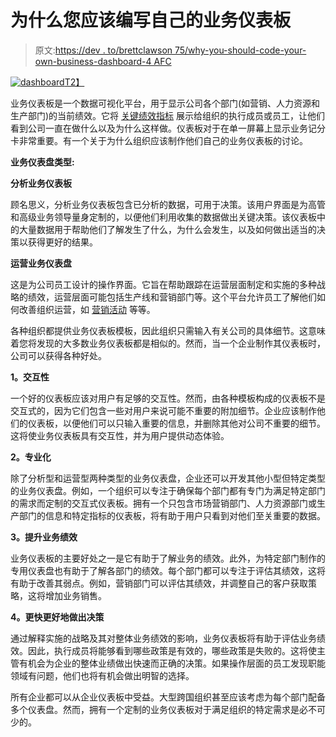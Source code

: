 # 为什么您应该编写自己的业务仪表板

> 原文:[https://dev . to/brettclawson 75/why-you-should-code-your-own-business-dashboard-4 AFC](https://dev.to/brettclawson75/why-you-should-code-your-own-business-dashboard-4afc)

[![dashboard](../Images/7189f865ce447a8b69a805d4701e650d.png)T2】](https://res.cloudinary.com/practicaldev/image/fetch/s--swC2f6Yb--/c_limit%2Cf_auto%2Cfl_progressive%2Cq_auto%2Cw_880/https://images.unsplash.com/photo-1516549843585-2c4cf2e073d2%3Fixlib%3Drb-0.3.5%26ixid%3DeyJhcHBfaWQiOjEyMDd9%26s%3Df780a0e96db11669bc73e99f35c5e437%26auto%3Dformat%26fit%3Dcrop%26w%3D992%26q%3D80)

业务仪表板是一个数据可视化平台，用于显示公司各个部门(如营销、人力资源和生产部门)的当前绩效。它将 [关键绩效指标](http://www.pnmsoft.com/resources/bpm-tutorial/key-performance-indicators/) 展示给组织的执行成员或员工，让他们看到公司一直在做什么以及为什么这样做。仪表板对于在单一屏幕上显示业务记分卡非常重要。有一个关于为什么组织应该制作他们自己的业务仪表板的讨论。

**业务仪表盘类型:**

**分析业务仪表板**

顾名思义，分析业务仪表板包含已分析的数据，可用于决策。该用户界面是为高管和高级业务领导量身定制的，以便他们利用收集的数据做出关键决策。该仪表板中的大量数据用于帮助他们了解发生了什么，为什么会发生，以及如何做出适当的决策以获得更好的结果。

**运营业务仪表盘**

这是为公司员工设计的操作界面。它旨在帮助跟踪在运营层面制定和实施的多种战略的绩效，运营层面可能包括生产线和营销部门等。这个平台允许员工了解他们如何改善组织运营，如 [营销活动](https://www.cpaglobal.com/cpa-global-blog/the-importance-of-dashboards) 等等。

各种组织都提供业务仪表板模板，因此组织只需输入有关公司的具体细节。这意味着您将发现的大多数业务仪表板都是相似的。然而，当一个企业制作其仪表板时，公司可以获得各种好处。

**1。交互性**

一个好的仪表板应该对用户有足够的交互性。然而，由各种模板构成的仪表板不是交互式的，因为它们包含一些对用户来说可能不重要的附加细节。企业应该制作他们的仪表板，以便他们可以只输入重要的信息，并删除其他对公司不重要的细节。这将使业务仪表板具有交互性，并为用户提供动态体验。

**2。专业化**

除了分析型和运营型两种类型的业务仪表盘，企业还可以开发其他小型但特定类型的业务仪表盘。例如，一个组织可以专注于确保每个部门都有专门为满足特定部门的需求而定制的交互式仪表板。拥有一个只包含市场营销部门、人力资源部门或生产部门的信息和特定指标的仪表板，将有助于用户只看到对他们至关重要的数据。

**3。提升业务绩效**

业务仪表板的主要好处之一是它有助于了解业务的绩效。此外，为特定部门制作的[](https://www.linkedin.com/pulse/what-dashboard-why-useful-business-rakesh-kumar/)专用仪表盘也有助于了解各部门的绩效。每个部门都可以专注于评估其绩效，这将有助于改善其弱点。例如，营销部门可以评估其绩效，并调整自己的客户获取策略，这将增加业务销售。

**4。更快更好地做出决策**

通过解释实施的战略及其对整体业务绩效的影响，业务仪表板将有助于评估业务绩效。因此，执行成员将能够看到哪些政策是有效的，哪些政策是失败的。这将使主管有机会为企业的整体业绩做出快速而正确的决策。如果操作层面的员工发现职能领域有问题，他们也将有机会做出明智的选择。

所有企业都可以从企业仪表板中受益。大型跨国组织甚至应该考虑为每个部门配备多个[](https://searchbusinessanalytics.techtarget.com/definition/business-intelligence-dashboard)仪表盘。然而，拥有一个定制的业务仪表板对于满足组织的特定需求是必不可少的。